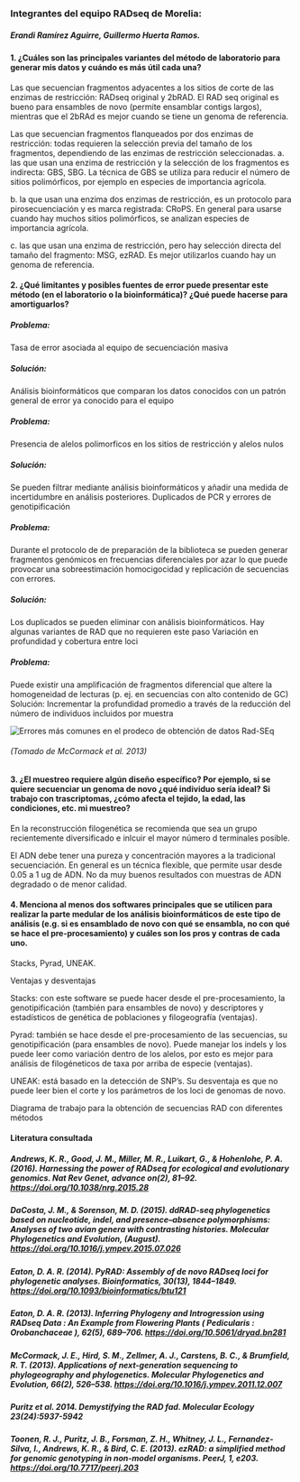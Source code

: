### Integrantes del equipo RADseq de Morelia:
#####  Erandi Ramírez Aguirre, Guillermo Huerta Ramos.
#### 1. ¿Cuáles son las principales variantes del método de laboratorio para generar mis datos y cuándo es más útil cada una?
Las que secuencian fragmentos adyacentes a los sitios de corte de las enzimas de restricción: RADseq original y 2bRAD. El RAD seq original es bueno para ensambles de novo (permite ensamblar contigs largos), mientras que el 2bRAd es mejor cuando se tiene un genoma de referencia.

Las que secuencian fragmentos flanqueados por dos enzimas de restricción: todas requieren la selección previa del tamaño de los fragmentos, dependiendo de las enzimas de restricción seleccionadas.
a. las que usan una enzima de restricción y la selección de los fragmentos es indirecta: GBS, SBG. La técnica de GBS se utiliza para reducir el número de sitios polimórficos, por ejemplo en especies de importancia agrícola.

b. la que usan una enzima dos enzimas de restricción, es un protocolo para pirosecuenciación y es marca registrada: CRoPS. En general para usarse cuando hay muchos sitios polimórficos, se analizan especies de importancia agrícola.

c. las que usan una enzima de restricción, pero hay selección directa del tamaño del fragmento: MSG, ezRAD. Es mejor utilizarlos cuando hay un genoma de referencia.
#### 2. ¿Qué limitantes y posibles fuentes de error puede presentar este método (en el laboratorio o la bioinformática)? ¿Qué puede hacerse para amortiguarlos?
##### Problema: 
Tasa de error asociada al equipo de secuenciación masiva
##### Solución:
Análisis bioinformáticos que comparan los datos conocidos con un patrón general de error ya conocido para el equipo
#####  Problema:
Presencia de alelos polimorficos en los sitios de restricción y alelos nulos 
##### Solución:
 Se pueden filtrar mediante análisis bioinformáticos y añadir una medida de incertidumbre en análisis posteriores.
Duplicados de PCR y errores de genotipificación
#####  Problema:
 Durante el protocolo de de preparación de la biblioteca se pueden generar fragmentos genómicos en frecuencias diferenciales por azar lo que puede provocar una sobreestimación homocigocidad y replicación de secuencias con errores.
##### Solución: 
Los duplicados se pueden eliminar con análisis bioinformáticos. Hay algunas variantes de RAD que no requieren este paso
Variación en profundidad y cobertura entre loci
##### Problema: 
Puede existir una amplificación de fragmentos diferencial que altere la homogeneidad de lecturas (p. ej. en secuencias con alto contenido de GC)
Solución: Incrementar la profundidad promedio a través de la reducción del número de individuos incluidos por muestra


![Errores más comunes en el prodeco de obtención de datos Rad-SEq](https://github.com/ghuertaramos/BioinfInvRepro2017-II/blob/master/Unidad5/Prac_Uni5/Resumen-RADseq_Equipo_Morelia.png)

###### (Tomado de McCormack et al. 2013)

#### 3. ¿El muestreo requiere algún diseño específico? Por ejemplo, si se quiere secuenciar un genoma de novo ¿qué individuo sería ideal? Si trabajo con trascriptomas, ¿cómo afecta el tejido, la edad, las condiciones, etc. mi muestreo?

En la reconstrucción filogenética se recomienda que sea un grupo recientemente diversificado e inlcuir el mayor número d terminales posible.

El ADN debe tener una pureza y concentración mayores a la tradicional secuenciación. En general es un técnica flexible, que permite usar desde 0.05 a 1 ug de ADN. No da muy buenos resultados con muestras de ADN degradado o de menor calidad.

#### 4. Menciona al menos dos softwares principales que se utilicen para realizar la parte medular de los análisis bioinformáticos de este tipo de análisis (e.g. si es ensamblado de novo con qué se ensambla, no con qué se hace el pre-procesamiento) y cuáles son los pros y contras de cada uno.

Stacks, Pyrad, UNEAK.

Ventajas y desventajas

Stacks: con este software se puede hacer desde el pre-procesamiento, la genotipificación (también para ensambles de novo) y descriptores y estadísticos de genética de poblaciones y filogeografía (ventajas).

Pyrad: también se hace desde el pre-procesamiento de las secuencias, su genotipificación (para ensambles de novo). Puede manejar los indels y los puede leer como variación dentro de los alelos, por esto es mejor para análisis de filogéneticos de taxa por arriba de especie (ventajas).

UNEAK: está basado en la detección de SNP’s. Su desventaja es que no puede leer bien el corte y los parámetros de los loci de genomas de novo.

Diagrama de trabajo para la obtención de secuencias RAD con diferentes métodos 

#### Literatura consultada

##### Andrews, K. R., Good, J. M., Miller, M. R., Luikart, G., & Hohenlohe, P. A. (2016). Harnessing the power of RADseq for ecological and evolutionary genomics. Nat Rev Genet, advance on(2), 81–92. https://doi.org/10.1038/nrg.2015.28
##### DaCosta, J. M., & Sorenson, M. D. (2015). ddRAD-seq phylogenetics based on nucleotide, indel, and presence–absence polymorphisms: Analyses of two avian genera with contrasting histories. Molecular Phylogenetics and Evolution, (August). https://doi.org/10.1016/j.ympev.2015.07.026
##### Eaton, D. A. R. (2014). PyRAD: Assembly of de novo RADseq loci for phylogenetic analyses. Bioinformatics, 30(13), 1844–1849. https://doi.org/10.1093/bioinformatics/btu121
##### Eaton, D. A. R. (2013). Inferring Phylogeny and Introgression using RADseq Data : An Example from Flowering Plants ( Pedicularis : Orobanchaceae ), 62(5), 689–706. https://doi.org/10.5061/dryad.bn281
##### McCormack, J. E., Hird, S. M., Zellmer, A. J., Carstens, B. C., & Brumfield, R. T. (2013). Applications of next-generation sequencing to phylogeography and phylogenetics. Molecular Phylogenetics and Evolution, 66(2), 526–538. https://doi.org/10.1016/j.ympev.2011.12.007
##### Puritz et al. 2014. Demystifying the RAD fad. Molecular Ecology 23(24):5937-5942
##### Toonen, R. J., Puritz, J. B., Forsman, Z. H., Whitney, J. L., Fernandez-Silva, I., Andrews, K. R., & Bird, C. E. (2013). ezRAD: a simplified method for genomic genotyping in non-model organisms. PeerJ, 1, e203. https://doi.org/10.7717/peerj.203

